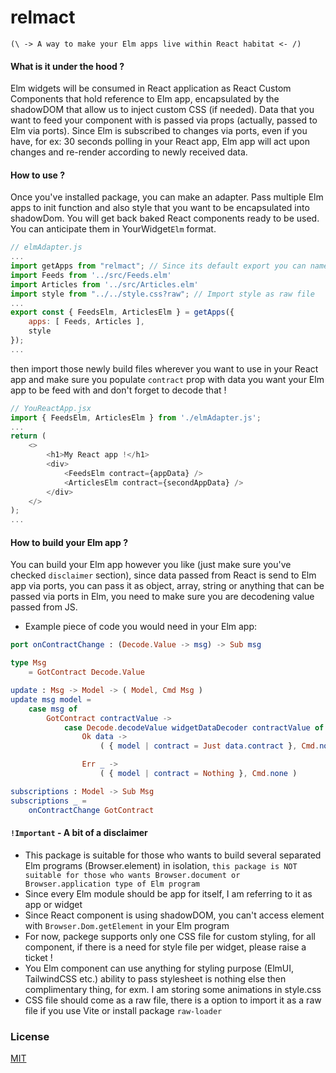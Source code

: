 # relmact

`(\ -> A way to make your Elm apps live within React habitat <- /)`

#### What is it under the hood ?

Elm widgets will be consumed in React application as React Custom Components that hold reference to Elm app, encapsulated by the shadowDOM that allow us to inject custom CSS (if needed). Data that you want to feed your component with is passed via props (actually, passed to Elm via ports). Since Elm is subscribed to changes via ports, even if you have, for ex: 30 seconds polling in your React app, Elm app will act upon changes and re-render according to newly received data.

#### How to use ?

Once you've installed package, you can make an adapter. Pass multiple Elm apps to init function and also style that you want to be encapsulated into shadowDom. You will get back baked React components ready to be used. You can anticipate them in YourWidget`Elm` format.

```javascript
// elmAdapter.js
...
import getApps from "relmact"; // Since its default export you can name func however you like
import Feeds from '../src/Feeds.elm'
import Articles from '../src/Articles.elm'
import style from "../../style.css?raw"; // Import style as raw file
...
export const { FeedsElm, ArticlesElm } = getApps({
    apps: [ Feeds, Articles ],
    style
});
...
```

then import those newly build files wherever you want to use in your React app and make sure you populate `contract` prop with data you want your Elm app to be feed with and don't forget to decode that !

```javascript
// YouReactApp.jsx
import { FeedsElm, ArticlesElm } from './elmAdapter.js';
...
return (
    <>
        <h1>My React app !</h1>
        <div>
            <FeedsElm contract={appData} />
            <ArticlesElm contract={secondAppData} />
        </div>
    </>
);
...
```

#### How to build your Elm app ?

You can build your Elm app however you like (just make sure you've checked `disclaimer` section), since data passed from React is send to Elm app via ports, you can pass it as object, array, string or anything that can be passed via ports in Elm, you need to make sure you are decodening value passed from JS.

- Example piece of code you would need in your Elm app:

```elm
port onContractChange : (Decode.Value -> msg) -> Sub msg

type Msg
    = GotContract Decode.Value

update : Msg -> Model -> ( Model, Cmd Msg )
update msg model =
    case msg of
        GotContract contractValue ->
            case Decode.decodeValue widgetDataDecoder contractValue of
                Ok data ->
                    ( { model | contract = Just data.contract }, Cmd.none )

                Err _ ->
                    ( { model | contract = Nothing }, Cmd.none )

subscriptions : Model -> Sub Msg
subscriptions _ =
    onContractChange GotContract

```

#### `!Important` - A bit of a disclaimer

- This package is suitable for those who wants to build several separated Elm programs (Browser.element) in isolation, `this package is NOT suitable for those who wants Browser.document or Browser.application type of Elm program`
- Since every Elm module should be app for itself, I am referring to it as app or widget
- Since React component is using shadowDOM, you can't access element with `Browser.Dom.getElement` in your Elm program
- For now, packege supports only one CSS file for custom styling, for all component, if there is a need for style file per widget, please raise a ticket !
- You Elm component can use anything for styling purpose (ElmUI, TailwindCSS etc.) ability to pass stylesheet is nothing else then complimentary thing, for exm. I am storing some animations in style.css
- CSS file should come as a raw file, there is a option to import it as a raw file if you use Vite or install package `raw-loader`

### License

[MIT](https://choosealicense.com/licenses/mit/)
